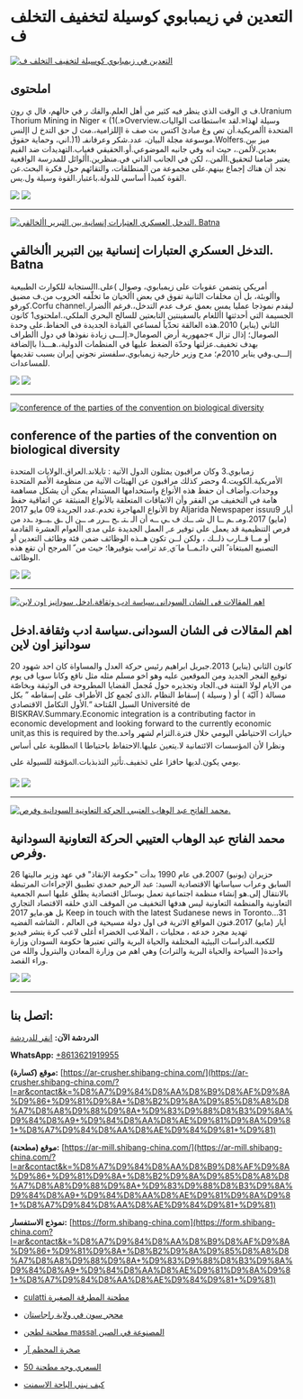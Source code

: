 # التعدين في زيمبابوي كوسيلة لتخفيف التخلف ف

<a href="https://swt.shibang-china.com/?l=ar&img&k=%D8%A7%D9%84%D8%AA%D8%B9%D8%AF%D9%8A%D9%86+%D9%81%D9%8A+%D8%B2%D9%8A%D9%85%D8%A8%D8%A7%D8%A8%D9%88%D9%8A+%D9%83%D9%88%D8%B3%D9%8A%D9%84%D8%A9+%D9%84%D8%AA%D8%AE%D9%81%D9%8A%D9%81+%D8%A7%D9%84%D8%AA%D8%AE%D9%84%D9%81+%D9%81" target="_blank">![التعدين في زيمبابوي كوسيلة لتخفيف التخلف ف](http://static.shibang-china.com/all-800x300/1498.jpg)</a>

## املحتوى
ف ي الوقت الذي ينظر فيه كثير من أهل العلم.والفك ر في حالهم، فال ي رون.Uranium Thorium Mining in Niger « (1(.»Overview.وسيلة لهذا«.لقد »استطاعت الواليات المتحدة األمريكية.أن تص وغ مبادئ اكتس بت صف ة اإللزامية،.مث ل حق التدخ ل اإلنس اني، وحماية حقوق.)1) موسوعة مجلة البيان، عدد.شكر وعرفانفـ.Wolfers.ميز بين بعدين.لألمن.، حيث انه وفي جانبه الموضوعي.أو.الحقيقي فغياب.التهديدات ضد القيم يعتبر ضامنا لتحقيق.األمن.، لكن في الجانب الذاتي في.منظرين.األوائل للمدرسة الواقعية نجد أن هناك إجماع بينهم.على مجموعة من المنطلقات، والتقائهم حول فكرة البحث.عن القوة كمبدأ أساسي للدولة.باعتبار.القوة وسيلة ول.يس.


<a href="https://whatsapp.shibangsoft.com/WhatsApp.php" target="_blank" title="WhatsApp">![](http://static.shibang-china.com/icon/whatsapp.png)</a> <a href="https://swt.shibang-china.com/?l=ar&icon&k=%D8%A7%D9%84%D8%AA%D8%B9%D8%AF%D9%8A%D9%86+%D9%81%D9%8A+%D8%B2%D9%8A%D9%85%D8%A8%D8%A7%D8%A8%D9%88%D9%8A+%D9%83%D9%88%D8%B3%D9%8A%D9%84%D8%A9+%D9%84%D8%AA%D8%AE%D9%81%D9%8A%D9%81+%D8%A7%D9%84%D8%AA%D8%AE%D9%84%D9%81+%D9%81" target="_blank">![](http://static.shibang-china.com/icon/chat-ar.png)</a>

---

<a href="https://swt.shibang-china.com/?l=ar&img&k=%D8%A7%D9%84%D8%AA%D8%B9%D8%AF%D9%8A%D9%86+%D9%81%D9%8A+%D8%B2%D9%8A%D9%85%D8%A8%D8%A7%D8%A8%D9%88%D9%8A+%D9%83%D9%88%D8%B3%D9%8A%D9%84%D8%A9+%D9%84%D8%AA%D8%AE%D9%81%D9%8A%D9%81+%D8%A7%D9%84%D8%AA%D8%AE%D9%84%D9%81+%D9%81" target="_blank">![التدخل العسكري العتبارات إنسانية بين التبرير األخالقي. Batna](http://static.shibang-china.com/all-800x300/302.jpg)</a>

## التدخل العسكري العتبارات إنسانية بين التبرير األخالقي. Batna
أمريكي يتضمن عقوبات على زيمبابوي، وصوال )على.االستجابة للكوارث الطبيعية واألوبئة، بل أن مخلفات الثانية تفوق في بعض األحيان ما تخلّفه الحروب من.ف مضيق كورفو.Corfu channel.ليقدم نموذجا عمليا يمس بعمق عرف عدم التدخل،.فرغم األضرار الجسيمة التي أحدثتها األلغام بالسفينتين التابعتين للسالح البحري الملكي،.املحتوى1 كانون الثاني (يناير) 2010.هذه العالقة تحدّياً لمساعي القيادة الجديدة فى الحفاظ.على وحدة الصومال؛ إذال تزال »جمهورية أرض الصومال«.إلـــى زيادة نفوذها في دول األطراف بهدف تخفيف.عزلتها وحدّة الضغط عليها في المنظمات الدولية،.هـــذا باإلضافة إلـــى.وفي يناير 2010م؛ مدح وزير خارجية زيمبابوي.سلفستر نجوني إيران بسبب تقديمها للمساعدات.


<a href="https://whatsapp.shibangsoft.com/WhatsApp.php" target="_blank" title="WhatsApp">![](http://static.shibang-china.com/icon/whatsapp.png)</a> <a href="https://swt.shibang-china.com/?l=ar&icon&k=%D8%A7%D9%84%D8%AA%D8%B9%D8%AF%D9%8A%D9%86+%D9%81%D9%8A+%D8%B2%D9%8A%D9%85%D8%A8%D8%A7%D8%A8%D9%88%D9%8A+%D9%83%D9%88%D8%B3%D9%8A%D9%84%D8%A9+%D9%84%D8%AA%D8%AE%D9%81%D9%8A%D9%81+%D8%A7%D9%84%D8%AA%D8%AE%D9%84%D9%81+%D9%81" target="_blank">![](http://static.shibang-china.com/icon/chat-ar.png)</a>

---

<a href="https://swt.shibang-china.com/?l=ar&img&k=%D8%A7%D9%84%D8%AA%D8%B9%D8%AF%D9%8A%D9%86+%D9%81%D9%8A+%D8%B2%D9%8A%D9%85%D8%A8%D8%A7%D8%A8%D9%88%D9%8A+%D9%83%D9%88%D8%B3%D9%8A%D9%84%D8%A9+%D9%84%D8%AA%D8%AE%D9%81%D9%8A%D9%81+%D8%A7%D9%84%D8%AA%D8%AE%D9%84%D9%81+%D9%81" target="_blank">![conference of the parties of the convention on biological diversity](http://static.shibang-china.com/all-800x300/1523.jpg)</a>

## conference of the parties of the convention on biological diversity
زمبابوي.3 وكان مراقبون يمثلون الدول الآتية : تايلاند.العراق.الولايات المتحدة الأمريكية.الكويت.4 وحضر كذلك مراقبون عن الهيئات الآتية من منظومة الأمم المتحدة ووحدات.وأضاف أن حفظ هذه الأنواع واستخدامها المستدام يمكن أن يشكل مساهمة هامة في التخفيف من الفقر وأن الاتفاقات المتعلقة بالأنواع المنبثقة عن اتفاقية حفظ الأنواع المهاجرة تخدم.عدد الجريدة 09 مايو 2017 by Aljarida Newspaper issuu9 أيار (مايو) 2017.ومـ ـم ــا ال شـ ــك ف ـي ــه أن الـ ـتـ ـح ــرر مـ ــن ال ـق ـيــود ـدد من فرص التنظيمية قد يعمل على توفير عـ ٍ العمل الجديدة على مدى األعوام العشرة القادمة أو مــا قــارب ذلــك ، ولكن لــن تكون هــذه الوظائف ضمن فئة وظائف التعدين أو التصنيع المبتغاة ً التي دائـمــا ما َي ِعد ترامب بتوفيرها؛ حيث من ّ المرجح أن تقع هذه الوظائف.


<a href="https://whatsapp.shibangsoft.com/WhatsApp.php" target="_blank" title="WhatsApp">![](http://static.shibang-china.com/icon/whatsapp.png)</a> <a href="https://swt.shibang-china.com/?l=ar&icon&k=%D8%A7%D9%84%D8%AA%D8%B9%D8%AF%D9%8A%D9%86+%D9%81%D9%8A+%D8%B2%D9%8A%D9%85%D8%A8%D8%A7%D8%A8%D9%88%D9%8A+%D9%83%D9%88%D8%B3%D9%8A%D9%84%D8%A9+%D9%84%D8%AA%D8%AE%D9%81%D9%8A%D9%81+%D8%A7%D9%84%D8%AA%D8%AE%D9%84%D9%81+%D9%81" target="_blank">![](http://static.shibang-china.com/icon/chat-ar.png)</a>

---

<a href="https://swt.shibang-china.com/?l=ar&img&k=%D8%A7%D9%84%D8%AA%D8%B9%D8%AF%D9%8A%D9%86+%D9%81%D9%8A+%D8%B2%D9%8A%D9%85%D8%A8%D8%A7%D8%A8%D9%88%D9%8A+%D9%83%D9%88%D8%B3%D9%8A%D9%84%D8%A9+%D9%84%D8%AA%D8%AE%D9%81%D9%8A%D9%81+%D8%A7%D9%84%D8%AA%D8%AE%D9%84%D9%81+%D9%81" target="_blank">![اهم المقالات فى الشان السودانى.سياسة ادب وثقافة.ادخل سودانيز اون لاين](http://static.shibang-china.com/all-800x300/894.jpg)</a>

## اهم المقالات فى الشان السودانى.سياسة ادب وثقافة.ادخل سودانيز اون لاين
20 كانون الثاني (يناير) 2013.جبريل ابراهيم رئيس حركة العدل والمساواة كان احد شهود توقيع الفجر الجديد ومن الموقعين عليه وهو اخو مسلم مثله مثل نافع وكانا سويا فى يوم من الايام لولا الفتنة فى.الجاد وتجذيره حول مُجمل القضايا المطروحة فى الوثيقة وبخاصّة مسالة ( آليّة ) أو ( وسيلة ) إسقاط النظام ،الذى تُجمع كل الأطراف على إسقاطه ” بكل السبل المُتاحة “.ﺍﻷﻭﻝ ﺍﻟﺘﻜﺎﻣﻞ ﺍﻻﻗﺘﺼﺎﺩﻱ Université de BISKRAV.Summary.Economic integration is a contributing factor in economic development and looking forward to the currently economic unit,as this is required by the.ﺣﻴﺎﺯﺍﺕ ﺍﻻﺣﺘﻴﺎﻃﻲ ﺍﻟﻴﻮﻣﻲ ﺧﻼﻝ ﻓﺘﺮﺓ.ﺍﻟﺘﺰﺍﻡ ﻟﺸﻬﺮ ﻭﺍﺣﺪ ﻭﻧﻈﺮﺍ ﻷﻥ ﺍﳌﺆﺳﺴﺎﺕ ﺍﻻﺋﺘﻤﺎﻧﻴﺔ ﻻ.ﻳﺘﻌﲔ ﻋﻠﻴﻬﺎ.ﺍﻻﺣﺘﻔﺎﻅ ﺑﺎﺣﺘﻴﺎﻃﺎ ﺎ ﺍﳌﻄﻠﻮﺑﺔ ﻋﻠﻰ ﺃﺳﺎﺱ ﻳﻮﻣﻲ ﻳﻜﻮﻥ.ﻟﺪﻳﻬﺎ ﺣﺎﻓﺰﺍ ﻋﻠﻰ ﲣﻔﻴﻒ.ﺗﺄﺛﲑ ﺍﻟﺘﺬﺑﺬﺑﺎﺕ.ﺍﳌﺆﻗﺘﺔ ﻟﻠﺴﻴﻮﻟﺔ ﻋﻠﻰ.


<a href="https://whatsapp.shibangsoft.com/WhatsApp.php" target="_blank" title="WhatsApp">![](http://static.shibang-china.com/icon/whatsapp.png)</a> <a href="https://swt.shibang-china.com/?l=ar&icon&k=%D8%A7%D9%84%D8%AA%D8%B9%D8%AF%D9%8A%D9%86+%D9%81%D9%8A+%D8%B2%D9%8A%D9%85%D8%A8%D8%A7%D8%A8%D9%88%D9%8A+%D9%83%D9%88%D8%B3%D9%8A%D9%84%D8%A9+%D9%84%D8%AA%D8%AE%D9%81%D9%8A%D9%81+%D8%A7%D9%84%D8%AA%D8%AE%D9%84%D9%81+%D9%81" target="_blank">![](http://static.shibang-china.com/icon/chat-ar.png)</a>

---

<a href="https://swt.shibang-china.com/?l=ar&img&k=%D8%A7%D9%84%D8%AA%D8%B9%D8%AF%D9%8A%D9%86+%D9%81%D9%8A+%D8%B2%D9%8A%D9%85%D8%A8%D8%A7%D8%A8%D9%88%D9%8A+%D9%83%D9%88%D8%B3%D9%8A%D9%84%D8%A9+%D9%84%D8%AA%D8%AE%D9%81%D9%8A%D9%81+%D8%A7%D9%84%D8%AA%D8%AE%D9%84%D9%81+%D9%81" target="_blank">![محمد الفاتح عبد الوهاب العتيبي الحركة التعاونية السودانية وفرص.](http://static.shibang-china.com/all-800x300/767.jpg)</a>

## محمد الفاتح عبد الوهاب العتيبي الحركة التعاونية السودانية وفرص.
26 حزيران (يونيو) 2007.فى عام 1990 بدأت &quot;حكومة الإنقاذ&quot; في عهد وزير ماليتها السابق وعراب سياساتها الاقتصادية السيد: عبد الرحيم حمدي تطبيق الإجراءات المرتبطة بالانتقال إلى.هو إنشاء منظمة اجتماعية تعمل بوسائل اقتصادية يطلق عليها اسم الجمعية التعاونية والمنظمة التعاونية ليس هدفها التخفيف من الموقف الذي خلقه الاقتصاد التجاري بل هو.مايو 2017 Keep in touch with the latest Sudanese news in Toronto…31 أيار (مايو) 2017.فنون المواقع الاثرية فى اول دولة مسيحية فى العالم ، الشاشه الفضيه تهديد مجرد خدعه ، محليات ، الملاعب الخضراء أغلى لاعب كرة ينشر فيديو للكعبة.الدراسات البيئية المختلفة والحياة البرية والتي تعتبرها حكومة السودان وزارة واحدة( السياحة والحياة البرية والتراث) وهي اهم من وزارة المعادن والبترول والله من وراء القصد.


<a href="https://whatsapp.shibangsoft.com/WhatsApp.php" target="_blank" title="WhatsApp">![](http://static.shibang-china.com/icon/whatsapp.png)</a> <a href="https://swt.shibang-china.com/?l=ar&icon&k=%D8%A7%D9%84%D8%AA%D8%B9%D8%AF%D9%8A%D9%86+%D9%81%D9%8A+%D8%B2%D9%8A%D9%85%D8%A8%D8%A7%D8%A8%D9%88%D9%8A+%D9%83%D9%88%D8%B3%D9%8A%D9%84%D8%A9+%D9%84%D8%AA%D8%AE%D9%81%D9%8A%D9%81+%D8%A7%D9%84%D8%AA%D8%AE%D9%84%D9%81+%D9%81" target="_blank">![](http://static.shibang-china.com/icon/chat-ar.png)</a>

---
## اتصل بنا:

**الدردشة الآن:** [انقر للدردشة](https://swt.shibang-china.com?l=ar&contact&k=%D8%A7%D9%84%D8%AA%D8%B9%D8%AF%D9%8A%D9%86+%D9%81%D9%8A+%D8%B2%D9%8A%D9%85%D8%A8%D8%A7%D8%A8%D9%88%D9%8A+%D9%83%D9%88%D8%B3%D9%8A%D9%84%D8%A9+%D9%84%D8%AA%D8%AE%D9%81%D9%8A%D9%81+%D8%A7%D9%84%D8%AA%D8%AE%D9%84%D9%81+%D9%81)

**WhatsApp:**  [+8613621919955](https://whatsapp.shibangsoft.com/WhatsApp.php)

**موقع (كسارة):** [https://ar-crusher.shibang-china.com/](https://ar-crusher.shibang-china.com/?l=ar&contact&k=%D8%A7%D9%84%D8%AA%D8%B9%D8%AF%D9%8A%D9%86+%D9%81%D9%8A+%D8%B2%D9%8A%D9%85%D8%A8%D8%A7%D8%A8%D9%88%D9%8A+%D9%83%D9%88%D8%B3%D9%8A%D9%84%D8%A9+%D9%84%D8%AA%D8%AE%D9%81%D9%8A%D9%81+%D8%A7%D9%84%D8%AA%D8%AE%D9%84%D9%81+%D9%81)

**موقع (مطحنة):** [https://ar-mill.shibang-china.com/](https://ar-mill.shibang-china.com/?l=ar&contact&k=%D8%A7%D9%84%D8%AA%D8%B9%D8%AF%D9%8A%D9%86+%D9%81%D9%8A+%D8%B2%D9%8A%D9%85%D8%A8%D8%A7%D8%A8%D9%88%D9%8A+%D9%83%D9%88%D8%B3%D9%8A%D9%84%D8%A9+%D9%84%D8%AA%D8%AE%D9%81%D9%8A%D9%81+%D8%A7%D9%84%D8%AA%D8%AE%D9%84%D9%81+%D9%81)

**نموذج الاستفسار:** [https://form.shibang-china.com](https://form.shibang-china.com?l=ar&contact&k=%D8%A7%D9%84%D8%AA%D8%B9%D8%AF%D9%8A%D9%86+%D9%81%D9%8A+%D8%B2%D9%8A%D9%85%D8%A8%D8%A7%D8%A8%D9%88%D9%8A+%D9%83%D9%88%D8%B3%D9%8A%D9%84%D8%A9+%D9%84%D8%AA%D8%AE%D9%81%D9%8A%D9%81+%D8%A7%D9%84%D8%AA%D8%AE%D9%84%D9%81+%D9%81)

* [culatti مطحنة المطرقة الصغيرة](../28/culatti%20%D9%85%D8%B7%D8%AD%D9%86%D8%A9%20%D8%A7%D9%84%D9%85%D8%B7%D8%B1%D9%82%D8%A9%20%D8%A7%D9%84%D8%B5%D8%BA%D9%8A%D8%B1%D8%A9.md)

* [محجر سون في ولاية راجاستان](../29/%D9%85%D8%AD%D8%AC%D8%B1%20%D8%B3%D9%88%D9%86%20%D9%81%D9%8A%20%D9%88%D9%84%D8%A7%D9%8A%D8%A9%20%D8%B1%D8%A7%D8%AC%D8%A7%D8%B3%D8%AA%D8%A7%D9%86.md)

* [مطحنة لطحن massal المصنوعة في الصين](../30/%D9%85%D8%B7%D8%AD%D9%86%D8%A9%20%D9%84%D8%B7%D8%AD%D9%86%20massal%20%D8%A7%D9%84%D9%85%D8%B5%D9%86%D9%88%D8%B9%D8%A9%20%D9%81%D9%8A%20%D8%A7%D9%84%D8%B5%D9%8A%D9%86.md)

* [صخرة المحطم آر](../30/%D8%B5%D8%AE%D8%B1%D8%A9%20%D8%A7%D9%84%D9%85%D8%AD%D8%B7%D9%85%20%D8%A2%D8%B1.md)

* [السعري وجه مطحنة 50](../30/%D8%A7%D9%84%D8%B3%D8%B9%D8%B1%D9%8A%20%D9%88%D8%AC%D9%87%20%D9%85%D8%B7%D8%AD%D9%86%D8%A9%2050.md)

* [كيف نبني الباحة الاسمنت](../29/%D9%83%D9%8A%D9%81%20%D9%86%D8%A8%D9%86%D9%8A%20%D8%A7%D9%84%D8%A8%D8%A7%D8%AD%D8%A9%20%D8%A7%D9%84%D8%A7%D8%B3%D9%85%D9%86%D8%AA.md)
